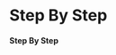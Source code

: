 # Step By Step

#### Step By Step

<script>
const rawSourceCode = `fn main() {
  println!("Hello, World");
}

Hello, World`.split('\n')


const lineSets = [
{ 
  lines: [`0_r`, `0_r`, `0_r`, `0_e`, `0_o`],
  text: `<p>That code is a full program. It will compile, run, and output &quot;Hello, World&quot;</p>`
},
{ 
  lines: [`0_r`, `0_s`, `0_r`, `0_e`, `0_w`],
  text: `<p>Well start all our code samples with a <code>main</code> function like the one shown here.</p>`
},
{ 
  lines: [`0_c`, `0_r`, `0_c`, `0_e`, `0_w`],
  text: `<p>We'll use the <code>println!()</code> expression to output text from our programs. Here we add a line to print &quot;Hello, World&quot;.</p>`
},
]
</script>

